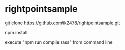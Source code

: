 # rightpointsample
git clone https://github.com/ik2478/rightpointsample.git

npm install

execute "npm run compile:sass" from command line
